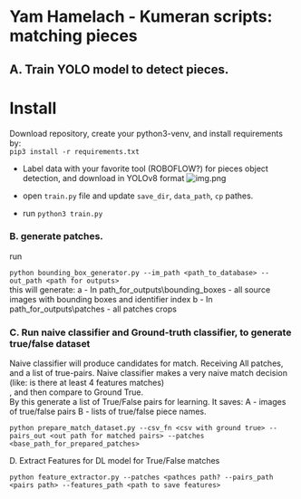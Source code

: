 # Yam Hamelach - Kumeran scripts: matching pieces

## A. Train YOLO model to detect pieces.

# Install
Download repository, create your python3-venv, and install requirements by:\
```pip3 install -r requirements.txt```

* Label data with your favorite tool (ROBOFLOW?) for pieces object detection, and download in YOLOv8 format
![img.png](readme_supplementary_images/labeling_illustration.png)

* open ```train.py``` file and update ```save_dir```, ```data_path```, ```cp``` pathes.
* run ```python3 train.py```

### B. generate patches.
run

```python bounding_box_generator.py --im_path <path_to_database> --out_path <path for outputs>```\
this will generate: 
    a -  In path_for_outputs\bounding_boxes - all source images with bounding boxes and identifier index
    b -  In path_for_outputs\patches - all patches crops


### C. Run naive classifier and Ground-truth classifier, to generate true/false dataset
Naive classifier will produce candidates for match. 
Receiving All patches, and a list of true-pairs.
Naive classifier makes a very naive match decision (like: is there at least 4 features matches)\
, and then compare to Ground True.\
By this generate a list of True/False pairs for learning.
It saves: 
A - images of true/false pairs
B - lists of true/false piece names.

```python prepare_match_dataset.py --csv_fn <csv with ground true> --pairs_out <out path for matched pairs> --patches <base_path_for_prepared_patches>```

D. Extract Features for DL model for True/False matches

```python feature_extractor.py --patches <pathces path? --pairs_path <pairs path> --features_path <path to save features>```

